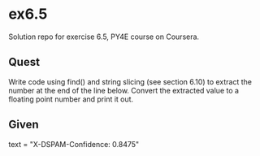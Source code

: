 # ex6.5

Solution repo for exercise 6.5, PY4E course on Coursera.

## Quest

Write code using find() and string slicing (see section 6.10) to extract the number at the end of the line below. Convert the extracted value to a floating point number and print it out.

## Given

text = "X-DSPAM-Confidence:    0.8475"
